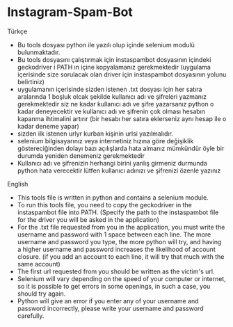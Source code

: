 # Instagram-Spam-Bot
Türkçe
- Bu tools dosyası python ile yazılı olup içinde selenium modulü bulunmaktadır.
- Bu tools dosyasını çalıştırmak için instaspambot dosyasının içindeki geckodriver i PATH ın içine kopyalamanız gerekmektedir
(uygulama içerisinde size sorulacak olan driver için instaspambot dosyasının yolunu belirtiniz)
- uygulamanın içerisinde sizden istenen .txt dosyası için her satıra aralarında 1 boşluk olcak şekilde kullanıcı adı ve şifreleri yazmanız gerekmektedir 
siz ne kadar kullanıcı adı ve şifre yazarsanız python o kadar deneyecektir ve kullanıcı adı ve şifrenin çok olması hesabın kapanma ihtimalini artırır
(bir hesabı her satıra eklerseniz aynı hesap ile o kadar deneme yapar)
- sizden ilk istenen urlyr kurban kişinin urlsi yazılmalıdır.
- selenium bilgisayarınız veya internetiniz hızına göre değişiklik göstereciğinden dolayı bazı açılışlarda hata almanız mümkündür öyle bir durumda yeniden denemeniz gerekmektedir
- Kullanıcı adı ve şifrenizin herhangi birini yanlış girmeniz durmunda python hata verecektir lütfen kullanıcı adınızı ve şifrenizi özenle yazınız


English
- This tools file is written in python and contains a selenium module.
- To run this tools file, you need to copy the geckodriver in the instaspambot file into PATH.
(Specify the path to the instaspambot file for the driver you will be asked in the application)
- For the .txt file requested from you in the application, you must write the username and password with 1 space between each line.
The more username and password you type, the more python will try, and having a higher username and password increases the likelihood of account closure.
(if you add an account to each line, it will try that much with the same account)
- The first url requested from you should be written as the victim's url.
- Selenium will vary depending on the speed of your computer or internet, so it is possible to get errors in some openings, in such a case, you should try again.
- Python will give an error if you enter any of your username and password incorrectly, please write your username and password carefully.
